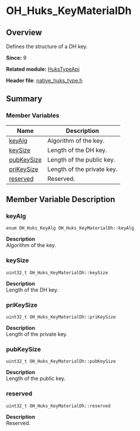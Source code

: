 # OH_Huks_KeyMaterialDh


## Overview

Defines the structure of a DH key.

**Since:**
9

**Related module:** [HuksTypeApi](_huks_type_api.md)

**Header file**: [native_huks_type.h](native__huks__type_8h.md)


## Summary


### Member Variables

| Name | Description | 
| -------- | -------- |
| [keyAlg](#keyalg) |Algorithm of the key.  | 
| [keySize](#keysize) | Length of the DH key.  | 
| [pubKeySize](#pubkeysize) | Length of the public key.  | 
| [priKeySize](#prikeysize) | Length of the private key.  | 
| [reserved](#reserved) | Reserved.  | 


## Member Variable Description 


### keyAlg

  
```
enum OH_Huks_KeyAlg OH_Huks_KeyMaterialDh::keyAlg
```
**Description**<br>
Algorithm of the key.


### keySize

  
```
uint32_t OH_Huks_KeyMaterialDh::keySize
```
**Description**<br>
Length of the DH key.


### priKeySize

  
```
uint32_t OH_Huks_KeyMaterialDh::priKeySize
```
**Description**<br>
Length of the private key.


### pubKeySize

  
```
uint32_t OH_Huks_KeyMaterialDh::pubKeySize
```
**Description**<br>
Length of the public key.


### reserved

  
```
uint32_t OH_Huks_KeyMaterialDh::reserved
```
**Description**<br>
Reserved.
